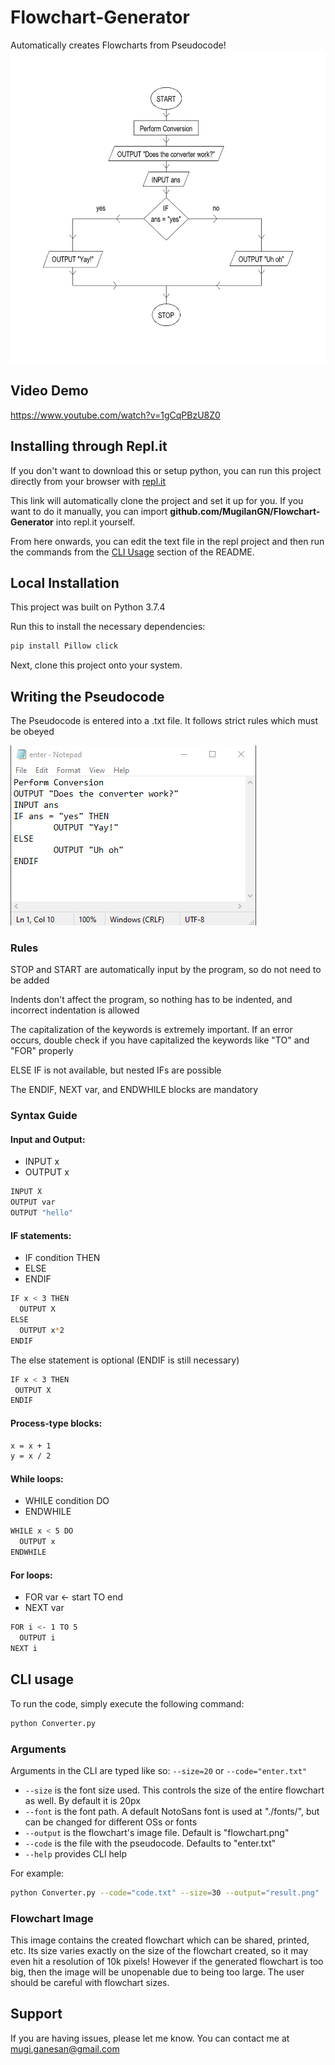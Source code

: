 # Flowchart-Generator
Automatically creates Flowcharts from Pseudocode!
<img src="flowchart.png" width="629" height="500">

## Video Demo

https://www.youtube.com/watch?v=1gCqPBzU8Z0


## Installing through Repl.it

If you don't want to download this or setup python, you can run this project directly from your browser with [repl.it](https://repl.it/github/MugilanGN/Flowchart-Generator)

This link will automatically clone the project and set it up for you. If you want to do it manually, you can import **github.com/MugilanGN/Flowchart-Generator** into repl.it yourself.

From here onwards, you can edit the text file in the repl project and then run the commands from the [CLI Usage](#cli-usage) section of the README. 

## Local Installation

This project was built on Python 3.7.4

Run this to install the necessary dependencies:

```sh 
pip install Pillow click
```

Next, clone this project onto your system.

## Writing the Pseudocode

The Pseudocode is entered into a .txt file. It follows strict rules which must be obeyed

<img src="enter.png" alt="alt text">

### Rules

STOP and START are automatically input by the program, so do not need to be added

Indents don't affect the program, so nothing has to be indented, and incorrect indentation is allowed

The capitalization of the keywords is extremely important. If an error occurs, double check if you have capitalized the keywords like "TO" and "FOR" properly

ELSE IF is not available, but nested IFs are possible

The ENDIF, NEXT var, and ENDWHILE blocks are mandatory

### Syntax Guide

 #### Input and Output:

  - INPUT x 
  - OUTPUT x

   ```sh
   INPUT X
   OUTPUT var
   OUTPUT "hello"
   ```
#### IF statements:
  - IF condition THEN
  - ELSE
  - ENDIF
  
  ```sh
  IF x < 3 THEN
    OUTPUT X
  ELSE
    OUTPUT x*2
  ENDIF
  ```
  The else statement is optional (ENDIF is still necessary)
  
   ```sh
  IF x < 3 THEN
    OUTPUT X
  ENDIF
  ```
  
  #### Process-type blocks:

  ```sh
  x = x + 1
  y = x / 2
  ```
  
  #### While loops:

  - WHILE condition DO
  - ENDWHILE
  
  ```sh
  WHILE x < 5 DO
    OUTPUT x
  ENDWHILE
  ```
  #### For loops:
   
  - FOR var <- start TO end
  - NEXT var
  
  ```sh
  FOR i <- 1 TO 5
    OUTPUT i
  NEXT i
  ```

## CLI usage

To run the code, simply execute the following command:
```sh
python Converter.py
```

### Arguments
  
  Arguments in the CLI are typed like so: ```--size=20``` or ```--code="enter.txt"```
 
  - ```--size``` is the font size used. This controls the size of the entire flowchart as well. By default it is 20px
  - ```--font``` is the font path. A default NotoSans font is used at "./fonts/", but can be changed for different OSs or fonts
  - ```--output``` is the flowchart's image file. Default is "flowchart.png"
  - ```--code``` is the file with the pseudocode. Defaults to "enter.txt"
  - ```--help``` provides CLI help
  
  For example:
  
  ```sh
  python Converter.py --code="code.txt" --size=30 --output="result.png"
  ```

### Flowchart Image

This image contains the created flowchart which can be shared, printed, etc. Its size varies exactly on the size of the flowchart created, so it may even hit a resolution of 10k pixels! However if the generated flowchart is too big, then the image will be unopenable due to being too large. The user should be careful with flowchart sizes.

## Support

If you are having issues, please let me know. You can contact me at mugi.ganesan@gmail.com
